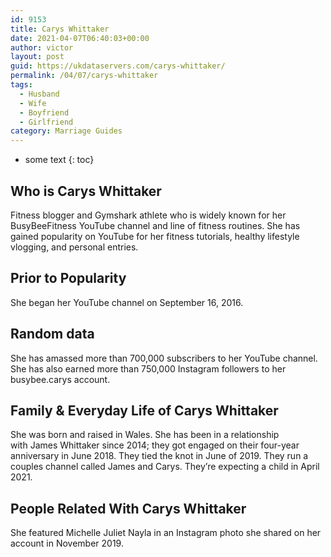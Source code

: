 ```yaml
---
id: 9153
title: Carys Whittaker
date: 2021-04-07T06:40:03+00:00
author: victor
layout: post
guid: https://ukdataservers.com/carys-whittaker/
permalink: /04/07/carys-whittaker
tags:
  - Husband
  - Wife
  - Boyfriend
  - Girlfriend
category: Marriage Guides
---
```


* some text
{: toc}


## Who is Carys Whittaker



Fitness blogger and Gymshark athlete who is widely known for her BusyBeeFitness YouTube channel and line of fitness routines. She has gained popularity on YouTube for her fitness tutorials, healthy lifestyle vlogging, and personal entries.

                
                
                
## Prior to Popularity



She began her YouTube channel on September 16, 2016.

                
                
                
## Random data



She has amassed more than 700,000 subscribers to her YouTube channel. She has also earned more than 750,000 Instagram followers to her busybee.carys account.

                
                
                
## Family & Everyday Life of Carys Whittaker



She was born and raised in Wales. She has been in a relationship with James Whittaker since 2014; they got engaged on their four-year anniversary in June 2018. They tied the knot in June of 2019. They run a couples channel called James and Carys. They&#8217;re expecting a child in April 2021.

                
                
                
## People Related With Carys Whittaker



She featured Michelle Juliet Nayla in an Instagram photo she shared on her account in November 2019.

                
              
            
          
          
          